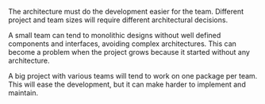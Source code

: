 The architecture must do the development easier for the team. Different project and team sizes will require different architectural decisions.

A small team can tend to monolithic designs without well defined components and interfaces, avoiding complex architectures. This can become a problem when the project grows because it started without any architecture.

A big project with various teams will tend to work on one package per team. This will ease the development, but it can make harder to implement and maintain.